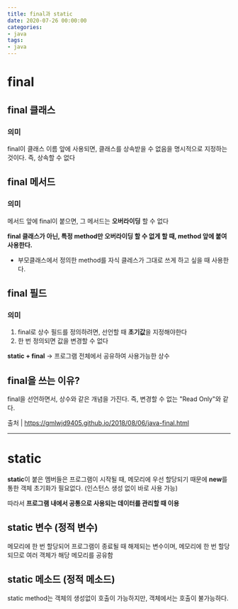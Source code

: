 ```yaml
---
title: final과 static
date: 2020-07-26 00:00:00
categories:
- java
tags:
- java
---
```




# final

## final 클래스

### 의미

final이 클래스 이름 앞에 사용되면, 클래스를 상속받을 수 없음을 명시적으로 지정하는 것이다. 즉, 상속할 수 없다



## final 메서드

### 의미

메서드 앞에 final이 붙으면, 그 메서드는 **오버라이딩** 할 수 없다

**final 클래스가 아닌, 특정 method만 오버라이딩 할 수 없게 할 때, method 앞에 붙여 사용한다.**

- 부모클래스에서 정의한 method를 자식 클레스가 그대로 쓰게 하고 싶을 때 사용한다.



## final 필드

### 의미

1. final로 상수 필드를 정의하려면, 선언할 때 **초기값**을 지정해야한다
2. 한 번 정의되면 값을 변경할 수 없다

**static + final** -> 프로그램 전체에서 공유하여 사용가능한 상수 



## final을 쓰는 이유?

final을 선언하면서, 상수와 같은 개념을 가진다. 즉, 변경할 수 없는 "Read Only"와 같다.



출처 | https://gmlwjd9405.github.io/2018/08/06/java-final.html



----



# static

**static**이 붙은 멤버들은 프로그램이 시작될 때, 메모리에 우선 할당되기 때문에 **new**를 통한 객체 초기화가 필요없다. (인스턴스 생성 없이 바로 사용 가능)

따라서 **프로그램 내에서 공통으로 사용되는 데이터를 관리할 때 이용** 

## static 변수 (정적 변수)

메모리에 한 번 할당되어 프로그램이 종료될 때 해제되는 변수이며, 메모리에 한 번 할당되므로 여러 객체가 해당 메모리를 공유함

## static 메소드 (정적 메소드)

static method는 객체의 생성없이 호출이 가능하지만, 객체에서는 호출이 불가능하다.